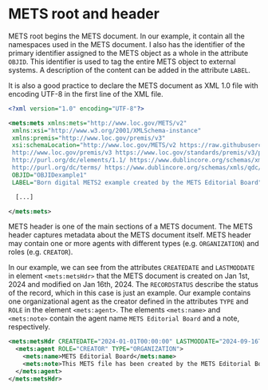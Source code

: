 # METS root and header

METS root begins the METS document. In our example, it contain all the namespaces used in the METS document. I also has the identifier of the primary identifier assigned to the METS object as a whole in the attribute `OBJID`. This identifier is used to tag the entire METS object to external systems. A description of the content can be added in the attribute `LABEL`.

It is also a good practice to declare the METS document as XML 1.0 file with encoding UTF-8 in the first line of the XML file.

```xml
<?xml version="1.0" encoding="UTF-8"?>

<mets:mets xmlns:mets="http://www.loc.gov/METS/v2"
 xmlns:xsi="http://www.w3.org/2001/XMLSchema-instance"
 xmlns:premis="http://www.loc.gov/premis/v3"
 xsi:schemaLocation="http://www.loc.gov/METS/v2 https://raw.githubusercontent.com/mets/METS-schema/mets2/v2/mets.xsd
 http://www.loc.gov/premis/v3 https://www.loc.gov/standards/premis/v3/premis-v3-0.xsd
 http://purl.org/dc/elements/1.1/ https://www.dublincore.org/schemas/xmls/qdc/2008/02/11/dc.xsd
 http://purl.org/dc/terms/ https://www.dublincore.org/schemas/xmls/qdc/2008/02/11/dcterms.xsd" 
 OBJID="OBJIDexample1" 
 LABEL="Born digital METS2 example created by the METS Editorial Board">

  [...]

</mets:mets>
```

METS header is one of the main sections of a METS document. The METS header captures metadata about the METS document itself. METS header may contain one or more agents with different types (e.g. `ORGANIZATION`) and roles (e.g. `CREATOR`).

In our example, we can see from the attributes `CREATEDATE` and `LASTMODDATE` in element `<mets:metsHdr>` that the METS document is created on Jan 1st, 2024 and modified on Jan 16th, 2024. The `RECORDSTATUS` describe the status of the record, which in this case is just an example. Our example contains one organizational agent as the creator defined in the attributes `TYPE` and `ROLE` in the element `<mets:agent>`. The elements `<mets:name>` and `<mets:note>` contain the agent name `METS Editorial Board` and a note, respectively.

```xml
<mets:metsHdr CREATEDATE="2024-01-01T00:00:00" LASTMODDATE="2024-09-16T00:00:00" RECORDSTATUS="EXAMPLE">        
  <mets:agent ROLE="CREATOR" TYPE="ORGANIZATION">
    <mets:name>METS Editorial Board</mets:name>
    <mets:note>This METS file has been created by the METS Editorial Board as a METS2 example for born digital material</mets:note>
  </mets:agent>
</mets:metsHdr>
```

